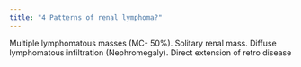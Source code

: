 ```yaml
---
title: "4 Patterns of renal lymphoma?"
---
```

Multiple lymphomatous masses (MC- 50%). Solitary renal mass. Diffuse lymphomatous infiltration (Nephromegaly). Direct extension of retro disease

